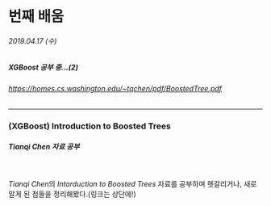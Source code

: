# 번째 배움
###### 2019.04.17 (수)
##### XGBoost 공부 중...(2)
###### https://homes.cs.washington.edu/~tqchen/pdf/BoostedTree.pdf

---------

### (XGBoost) Introduction to Boosted Trees
##### Tianqi Chen 자료 공부
<br>

*Tianqi Chen*의 *Intorduction to Boosted Trees* 자료를 공부하며 헷갈리거나, 새로 알게 된 점들을 정리해봤다.(링크는 상단에!)  

 
